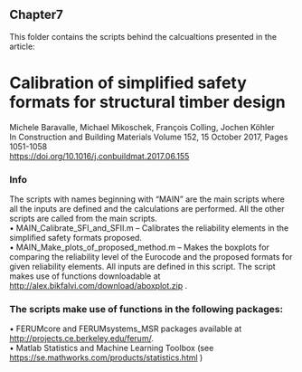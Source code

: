 ## Chapter7

This folder contains the scripts behind the calcualtions presented in the article:
# Calibration of simplified safety formats for structural timber design
Michele Baravalle, Michael Mikoschek, François Colling, Jochen Köhler  
In Construction and Building Materials Volume 152, 15 October 2017, Pages 1051-1058  
https://doi.org/10.1016/j.conbuildmat.2017.06.155  

### Info  
The scripts with names beginning with “MAIN” are the main scripts where all the inputs are defined and the calculations are performed. All the other scripts are called from the main scripts.  
•	MAIN_Calibrate_SFI_and_SFII.m – Calibrates the reliability elements in the simplified safety formats proposed.   
•	MAIN_Make_plots_of_proposed_method.m – Makes the boxplots for comparing the reliability level of the Eurocode and the proposed formats for given reliability elements. All inputs are defined in this script. The script makes use of functions downloadable at http://alex.bikfalvi.com/download/aboxplot.zip .  

### The scripts make use of functions in the following packages:  
•	FERUMcore and FERUMsystems_MSR packages available at http://projects.ce.berkeley.edu/ferum/.   
•	Matlab Statistics and Machine Learning Toolbox (see https://se.mathworks.com/products/statistics.html )  
